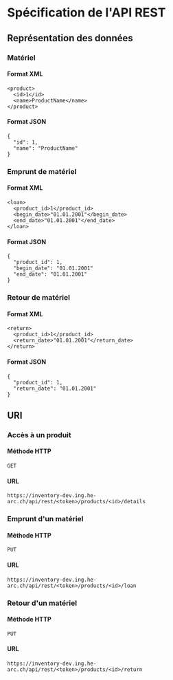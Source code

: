 # Spécification de l'API REST


## Représentation des données

### Matériel
#### Format XML
    <product>
      <id>1</id>
      <name>ProductName</name>
    </product>

#### Format JSON
    {
      "id": 1,
      "name": "ProductName"
    }

### Emprunt de matériel
#### Format XML
    <loan>
      <product_id>1</product_id>
      <begin_date>"01.01.2001"</begin_date>
      <end_date>"01.01.2001"</end_date>
    </loan>

#### Format JSON
    {
      "product_id": 1,
      "begin_date": "01.01.2001"
      "end_date": "01.01.2001"
    }

### Retour de matériel
#### Format XML
    <return>
      <product_id>1</product_id>
      <return_date>"01.01.2001"</return_date>
    </return>

#### Format JSON
    {
      "product_id": 1,
      "return_date": "01.01.2001"
    }


## URI

### Accès à un produit
#### Méthode HTTP
`GET`

#### URL
    https://inventory-dev.ing.he-arc.ch/api/rest/<token>/products/<id>/details

### Emprunt d'un matériel
#### Méthode HTTP
`PUT`

#### URL
    https://inventory-dev.ing.he-arc.ch/api/rest/<token>/products/<id>/loan

### Retour d'un matériel
#### Méthode HTTP
`PUT`

#### URL
    https://inventory-dev.ing.he-arc.ch/api/rest/<token>/products/<id>/return